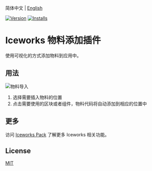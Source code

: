 简体中文 | [English](./README.en.md)

[![Version](https://vsmarketplacebadge.apphb.com/version/iceworks-team.iceworks-material-import.svg)](https://marketplace.visualstudio.com/items?itemName=iceworks-team.iceworks-material-import)
[![Installs](https://vsmarketplacebadge.apphb.com/installs-short/iceworks-team.iceworks-material-import.svg)](https://marketplace.visualstudio.com/items?itemName=iceworks-team.iceworks-material-import)

# Iceworks 物料添加插件

使用可视化的方式添加物料到应用中。

## 用法

![物料导入](https://img.alicdn.com/tfs/TB1GD1Wa9R26e4jSZFEXXbwuXXa-1393-892.gif)

1. 选择需要插入物料的位置
2. 点击需要使用的区块或者组件，物料代码将自动添加到相应的位置中

## 更多

访问 [Iceworks Pack](https://marketplace.visualstudio.com/items?itemName=iceworks-team.iceworks) 了解更多 Iceworks 相关功能。

## License

[MIT](https://github.com/ice-lab/iceworks/blob/master/LICENSE)

